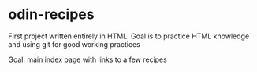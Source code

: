 # odin-recipes

First project written entirely in HTML.
Goal is to practice HTML knowledge and using git for good working
practices

Goal: main index page with links to a few recipes